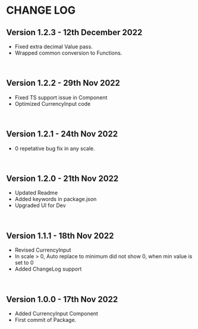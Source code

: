 # **CHANGE LOG**

## Version 1.2.3 - 12th December 2022

- Fixed extra decimal Value pass.
- Wrapped common conversion to Functions.

<br/>

## Version 1.2.2 - 29th Nov 2022

- Fixed TS support issue in Component
- Optimized CurrencyInput code

<br/>

## Version 1.2.1 - 24th Nov 2022

- 0 repetative bug fix in any scale.

<br/>

## Version 1.2.0 - 21th Nov 2022

- Updated Readme
- Added keywords in package.json
- Upgraded UI for Dev

<br/>

## Version 1.1.1 - 18th Nov 2022

- Revised CurrencyInput
- In scale > 0, Auto replace to minimum did not show 0, when min value is set to 0
- Added ChangeLog support

<br/>

## Version 1.0.0 - 17th Nov 2022

- Added CurrencyInput Component
- First commit of Package.
